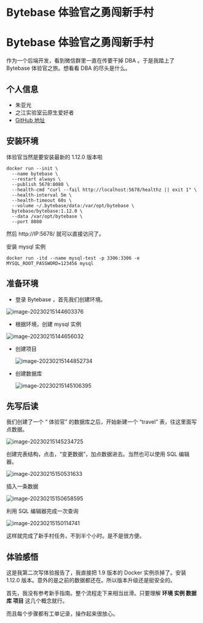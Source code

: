 # Bytebase 体验官之勇闯新手村


<!--more-->

# Bytebase 体验官之勇闯新手村

作为一个后端开发，看到微信群里一直在传要干掉 DBA 。于是我踏上了 Bytebase 体验官之旅。想看看 DBA 的尽头是什么。

## 个人信息

* 朱亚光
* 之江实验室云原生爱好者
* [GitHub 地址](https://github.com/zhuyaguang)



## 安装环境

体验官当然是要安装最新的 1.12.0 版本啦

```shell
docker run --init \
  --name bytebase \
  --restart always \
  --publish 5678:8080 \
  --health-cmd "curl --fail http://localhost:5678/healthz || exit 1" \
  --health-interval 5m \
  --health-timeout 60s \
  --volume ~/.bytebase/data:/var/opt/bytebase \
  bytebase/bytebase:1.12.0 \
  --data /var/opt/bytebase \
  --port 8080
```

然后 http://IP:5678/ 就可以直接访问了。



安装 mysql 实例

```shell
docker run -itd --name mysql-test -p 3306:3306 -e MYSQL_ROOT_PASSWORD=123456 mysql
```



## 准备环境

* 登录 Bytebase ，首先我们创建环境。

![image-20230215144603376](../img/image-20221219144631783.png)

* 根据环境，创建 mysql 实例

![image-20230215144656032](../img/image-20230215144656032.png)

* 创建项目

  ![image-20230215144852734](../img/image-20230215144852734.png)

* 创建数据库

  ![image-20230215145106395](../img/image-20230215145106395.png)

## 先写后读

我们创建了一个 “ 体验官” 的数据库之后，开始新建一个 “travel” 表，往这里面写点数据。

![image-20230215145234725](../img/image-20230215145234725.png)

创建完表结构，点击，“变更数据”，加点数据进去。当然也可以使用 SQL 编辑器。



![image-20230215150531633](../img/image-20230215150531633.png)



插入一条数据

![image-20230215150658595](../img/image-20230215150658595.png)



利用 SQL 编辑器完成一次查询



![image-20230215150114741](../img/image-20230215150114741.png)



这样就完成了新手村任务，不到半个小时。是不是很方便。

## 体验感悟

这是我第二次写体验报告了，我直接把 1.9 版本的 Docker 实例杀掉了。安装 1.12.0 版本。意外的是之前的数据都还在。所以版本升级还是挺安全的。

首先，我没有参考新手指南。整个流程走下来相当丝滑。只要理解 **环境 实例 数据库 项目** 这几个概念就行。

而且每个步骤都有工单记录，操作起来很放心。

